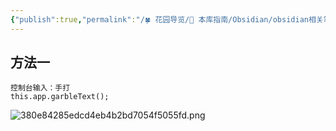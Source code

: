 ```yaml
---
{"publish":true,"permalink":"/🍀 花园导览/🧰 本库指南/Obsidian/obsidian相关笔记/obsidian 截图的时候，屏蔽文字，马赛克的方法.md","created":"2025-06-13T22:58:00.344+08:00","modified":"2025-07-07T17:10:23.996+08:00","cssclasses":""}
---
```




## 方法一 

```
控制台输入：手打
this.app.garbleText();
```

![380e84285edcd4eb4b2bd7054f5055fd.png](https://my-public-pic.oss-cn-hangzhou.aliyuncs.com/20250613225839915.png)

